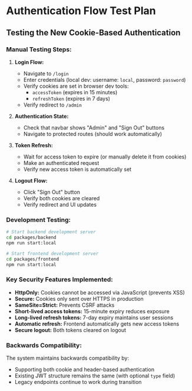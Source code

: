 # Authentication Flow Test Plan

## Testing the New Cookie-Based Authentication

### Manual Testing Steps:

1. **Login Flow:**
   - Navigate to `/login`
   - Enter credentials (local dev: username: `local`, password: `password`)
   - Verify cookies are set in browser dev tools:
     - `accessToken` (expires in 15 minutes)
     - `refreshToken` (expires in 7 days)
   - Verify redirect to `/admin`

2. **Authentication State:**
   - Check that navbar shows "Admin" and "Sign Out" buttons
   - Navigate to protected routes (should work automatically)

3. **Token Refresh:**
   - Wait for access token to expire (or manually delete it from cookies)
   - Make an authenticated request
   - Verify new access token is automatically set

4. **Logout Flow:**
   - Click "Sign Out" button
   - Verify both cookies are cleared
   - Verify redirect and UI updates

### Development Testing:

```bash
# Start backend development server
cd packages/backend
npm run start:local

# Start frontend development server  
cd packages/frontend
npm run start:local
```

### Key Security Features Implemented:

- **HttpOnly:** Cookies cannot be accessed via JavaScript (prevents XSS)
- **Secure:** Cookies only sent over HTTPS in production
- **SameSite=Strict:** Prevents CSRF attacks
- **Short-lived access tokens:** 15-minute expiry reduces exposure
- **Long-lived refresh tokens:** 7-day expiry maintains user sessions
- **Automatic refresh:** Frontend automatically gets new access tokens
- **Secure logout:** Both tokens cleared on logout

### Backwards Compatibility:

The system maintains backwards compatibility by:
- Supporting both cookie and header-based authentication
- Existing JWT structure remains the same (with optional `type` field)
- Legacy endpoints continue to work during transition